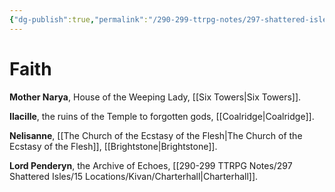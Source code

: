 ```yaml
---
{"dg-publish":true,"permalink":"/290-299-ttrpg-notes/297-shattered-isles/11-np-cs/kivan-faith-purveyors/"}
---
```



# Faith

**Mother Narya**, House of the Weeping Lady, [[Six Towers\|Six Towers]].

**Ilacille**, the ruins of the Temple to forgotten gods, [[Coalridge\|Coalridge]].

**Nelisanne**, [[The Church of the Ecstasy of the Flesh\|The Church of the Ecstasy of the Flesh]], [[Brightstone\|Brightstone]].

**Lord Penderyn**, the Archive of Echoes, [[290-299 TTRPG Notes/297 Shattered Isles/15 Locations/Kivan/Charterhall\|Charterhall]].